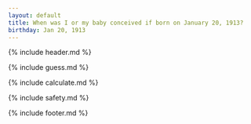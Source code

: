 ```yaml
---
layout: default
title: When was I or my baby conceived if born on January 20, 1913?
birthday: Jan 20, 1913
---
```


{% include header.md %}

{% include guess.md %}

{% include calculate.md %}

{% include safety.md %}

{% include footer.md %}




